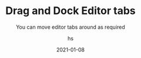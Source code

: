 ---
date: 2021-01-08
title: Drag and Dock Editor tabs
technologies: [java, kotlin]
topics: [tricks, interface]
author: hs
subtitle: You can move editor tabs around as required
thumbnail: ./thumbnail.png
cardThumbnail: ./card.png
shortVideo:
  poster: ./tip.png
  url: https://youtu.be/QK_5IBkBMJQ
leadin: |
  You can move tabs around in your editor to take advantage of bigger monitors and have code appear side by side, for example a class and its test class.

---